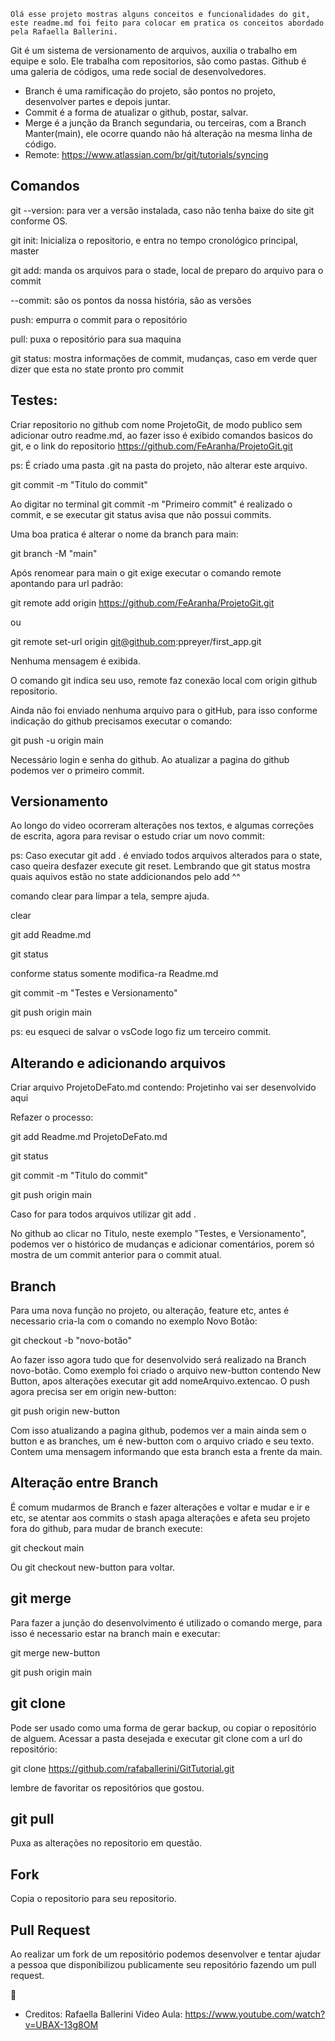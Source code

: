     Olá esse projeto mostras alguns conceitos e funcionalidades do git, este readme.md foi feito para colocar em pratica os conceitos abordado pela Rafaella Ballerini.
    

Git é  um sistema de versionamento de arquivos, auxilia o trabalho em equipe e solo. Ele trabalha com repositorios, são como pastas. Github é uma galeria de códigos, uma rede social de desenvolvedores.

- Branch é uma ramificação do projeto, são pontos no projeto, desenvolver partes e depois juntar.
- Commit é a forma de atualizar o github, postar, salvar.
- Merge é a junção da Branch segundaria, ou terceiras, com a Branch Manter(main), ele ocorre quando não há alteração na mesma linha de código. 
- Remote: https://www.atlassian.com/br/git/tutorials/syncing


## Comandos


git --version: para ver a versão instalada, caso não tenha baixe do site git conforme OS.

git init: Inicializa o repositorio, e entra no tempo cronológico principal, master

git add: manda os arquivos para o stade, local de preparo do arquivo para o commit

--commit: são os pontos da nossa história, são as versões

push: empurra o commit para o repositório

pull: puxa o repositório para sua maquina 

git status: mostra informações de commit, mudanças, caso em verde quer dizer que esta no state pronto pro commit


## Testes:


Criar repositorio no github com nome ProjetoGit, de modo publico sem adicionar outro readme.md, ao fazer isso é exibido comandos basicos do git, e o link do repositorio https://github.com/FeAranha/ProjetoGit.git

ps: É criado uma pasta .git na pasta do projeto, não alterar este arquivo.

git commit -m "Titulo do commit"

Ao digitar no terminal git commit -m "Primeiro commit" é realizado o commit, e se executar git status avisa que não possui commits.

Uma boa pratica é alterar o nome da branch para main:

git branch -M "main"

Após renomear para main o git exige executar o comando remote apontando para url padrão:

git remote add origin https://github.com/FeAranha/ProjetoGit.git

ou

git remote set-url origin git@github.com:ppreyer/first_app.git

Nenhuma mensagem é exibida.

O comando git indica seu uso, remote faz conexão local com origin github repositorio.

Ainda não foi enviado nenhuma arquivo para o gitHub, para isso conforme indicação do github precisamos executar o comando:

git push -u origin main

Necessário login e senha do github. Ao atualizar a pagina do github podemos ver o primeiro commit.


## Versionamento


Ao longo do video ocorreram alterações nos textos, e algumas correções de escrita, agora para revisar o estudo criar um novo commit:

ps: Caso executar git add . é enviado todos arquivos alterados para o state, caso queira desfazer execute git reset. Lembrando que git status mostra quais aquivos estão no state addicionandos pelo add ^^

comando clear para limpar a tela, sempre ajuda.

clear

git add Readme.md

git status

conforme status somente modifica-ra Readme.md

git commit -m "Testes e Versionamento"

git push origin main

ps: eu esqueci de salvar o vsCode logo fiz um terceiro commit.


## Alterando e adicionando arquivos

Criar arquivo ProjetoDeFato.md contendo: Projetinho vai ser desenvolvido aqui

Refazer o processo:

git add Readme.md ProjetoDeFato.md

git status

git commit -m "Titulo do commit"

git push origin main


Caso for para todos arquivos utilizar git add .

No github ao clicar no Titulo, neste exemplo "Testes, e Versionamento", podemos ver o histórico de mudanças e adicionar comentários, porem só mostra de um commit anterior para o commit atual.


## Branch

Para uma nova função no projeto, ou alteração, feature etc, antes é necessario cria-la com o comando no exemplo Novo Botão:

git checkout -b "novo-botão"

Ao fazer isso agora tudo que for desenvolvido será realizado na Branch novo-botão. Como exemplo foi criado o arquivo new-button contendo New Button, apos alterações executar git add nomeArquivo.extencao. O push agora precisa ser em origin new-button:

git push origin new-button

Com isso atualizando a pagina github, podemos ver a main ainda sem o button e as branches, um é new-button com o arquivo criado e seu texto. Contem uma mensagem informando que esta branch esta a frente da main.

## Alteração entre Branch

É comum mudarmos de Branch e fazer alterações e voltar e mudar e ir e etc, se atentar aos commits o stash apaga alterações e afeta seu projeto fora do github, para mudar de branch execute:

git checkout main

Ou git checkout new-button para voltar.


## git merge

Para fazer a junção do desenvolvimento é utilizado o comando merge, para isso é necessario estar na branch main e executar:

git merge new-button

git push origin main


## git clone

Pode ser usado como uma forma de gerar backup, ou copiar o repositório de alguem. Acessar a pasta desejada e executar git clone com a url do repositório:


git clone https://github.com/rafaballerini/GitTutorial.git


lembre de favoritar os repositórios que gostou.


## git pull

Puxa as alterações no repositorio em questão.


## Fork

Copia o repositorio para seu repositorio.


## Pull Request

Ao realizar um fork de um repositório podemos desenvolver e tentar ajudar a pessoa que disponibilizou publicamente seu repositório fazendo um pull request.


🙏
- Creditos: Rafaella Ballerini
Video Aula: https://www.youtube.com/watch?v=UBAX-13g8OM
